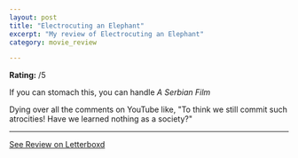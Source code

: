 ```yaml
---
layout: post
title: "Electrocuting an Elephant"
excerpt: "My review of Electrocuting an Elephant"
category: movie_review

---
```


**Rating:** /5

If you can stomach this, you can handle <i>A Serbian Film</i>

Dying over all the comments on YouTube like, "To think we still commit such atrocities! Have we learned nothing as a society?"

<hr>

[See Review on Letterboxd](https://boxd.it/4P9o1L)
